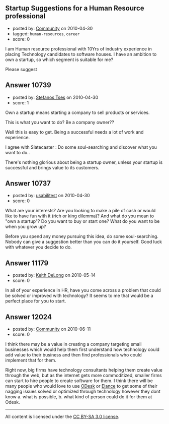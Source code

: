 ## Startup Suggestions for a Human Resource professional

- posted by: [Community](https://stackexchange.com/users/-1/-1-community) on 2010-04-30
- tagged: `human-resources`, `career`
- score: 0

I am  Human resource professional with 10Yrs of industry experience in placing Technology candidates to software houses. I have an ambition to own a startup, so which segment is suitable for me?

Please suggest


## Answer 10739

- posted by: [Stefanos Tses](https://stackexchange.com/users/-1/3178-stefanos-tses) on 2010-04-30
- score: 1

Own a startup means starting a company to sell products or services.

This is what you want to do?
Be a company owner??

Well this is easy to get. 
Being a successful needs a lot of work and experience.

I agree with Slatecaster : Do some soul-searching and discover what you want to do..

There's nothing glorious about being a startup owner, unless your startup is successful and brings value to its customers. 




## Answer 10737

- posted by: [usabilitest](https://stackexchange.com/users/-1/3024-usabilitest) on 2010-04-30
- score: 0

What are your interests? Are you looking to make a pile of cash or would like to have fun with it (rich or king dilemma)? And what do you mean to "own a startup"? Do you want to buy or start one? What do you want to be when you grow up? 

Before you spend any money pursuing this idea, do some soul-searching. Nobody can give a suggestion better than you can do it yourself.  Good luck with whatever you decide to do.



## Answer 11179

- posted by: [Keith DeLong](https://stackexchange.com/users/-1/888-keith-delong) on 2010-05-14
- score: 0

In all of your experience in HR, have you come across a problem that could be solved or improved with technology? It seems to me that would be a perfect place for you to start.


## Answer 12024

- posted by: [Community](https://stackexchange.com/users/-1/-1-community) on 2010-06-11
- score: 0

<p>I think there may be a value in creating a company targeting small businesses which would help them first understand how technology could add value to their business and then find professionals who could implement that for them. </p>

<p>Right now, big firms have technology consultants helping them create value through the web, but as the internet gets more commoditized, smaller firms can start to hire people to create software for them. I think there will be many people who would love to use <a href="http://www.odesk.com" rel="nofollow">ODesk</a> or <a href="http://www.elance.com" rel="nofollow">Elance</a> to get some of their nagging issues solved or optimized through technology however they dont know a. what is possible, b. what kind of person could do it for them at Odesk. </p>




---

All content is licensed under the [CC BY-SA 3.0 license](https://creativecommons.org/licenses/by-sa/3.0/).
